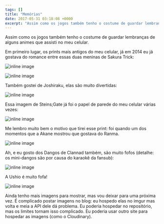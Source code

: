 ```yaml
---
tags: []
title: "Memórias"
date: 2017-05-31 03:18:08 +0000
excerpt: "Assim como os jogos também tenho o costume de guardar lembranças de alguns animes que assisti no meu celular.  Em primeiro lugar, os prints..."
---
```


Assim como os jogos também tenho o costume de guardar lembranças de alguns animes que assisti no meu celular.

Em primeiro lugar, os prints mais antigos do meu celular, já em 2014 eu já gostava do romance entre essas duas meninas de Sakura Trick:

![inline image](https://i.imgur.com/fSkf2tt.png)

![inline image](https://i.imgur.com/ntFQYtM.png)

Também gostei de Joshiraku, elas são muito divertidas:

![inline image](https://i.imgur.com/lZ8lu6k.png)

Essa imagem de Steins;Gate já foi o papel de parede do meu celular várias vezes:

![inline image](https://i.imgur.com/XNcqgOk.png)

Me lembro muito bem o motivo que tirei esse print: foi quando um dos momentos que a Akane mostrou que gostava do Ranma.

![inline image](https://i.imgur.com/dWdiQik.png)

Ah, e eu gosto dos Dangos de Clannad também, são muito fofos (detalhe: os mini-dangos são por causa do karaokê da fansub):

![inline image](https://i.imgur.com/ioC0eGZ.png)

A Ushio é muito fofa!

![inline image](https://i.imgur.com/0oqJ8Nw.png)

Ainda tenho mais imagens para mostrar, mas vou deixar para uma próxima vez. É complicado postar imagens no blog: eu hospedo elas no imgur mas volta e meia a API dele dá problema. Eu poderia hospedar no repositório, mas os limites tornam isso complicado. Eu poderia usar outro site para hospedar as imagens (como o Cloudinary).
